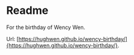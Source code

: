 # Readme

For the birthday of Wency Wen.

Url: [https://hughwen.github.io/wency-birthday/]{https://hughwen.github.io/wency-birthday/}.